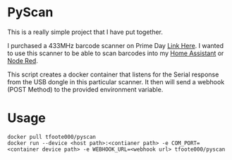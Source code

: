 # PyScan

This is a really simple project that I have put together.

I purchased a 433MHz barcode scanner on Prime Day [Link Here](https://smile.amazon.com/gp/product/B01GDJ2BH6). I wanted to use this scanner to be able to scan barcodes into my [Home Assistant](https://www.home-assistant.io/) or [Node Red](https://nodered.org/).

This script creates a docker container that listens for the Serial response from the USB dongle in this particular scanner. It then will send a webhook (POST Method) to the provided environment variable.

# Usage
```
docker pull tfoote000/pyscan
docker run --device <host path>:<contianer path> -e COM_PORT=<container device path> -e WEBHOOK_URL=<webhook url> tfoote000/pyscan
```
